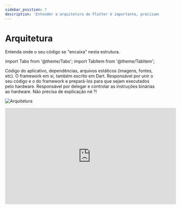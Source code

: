```yaml
---
sidebar_position: 7
description: 'Entender a arquitetura do Flutter é importante, precisamos entender toda a "anatomia" dos nossos aplicativos.'
---
```


# Arquitetura

Entenda onde o seu código se "encaixa" nesta estrutura.

import Tabs from '@theme/Tabs';
import TabItem from '@theme/TabItem';

<Tabs>
  <TabItem value="Seu código" label="Seu código" default>
Código do aplicativo, dependências, arquivos estáticos (imagens, fontes, etc).
  </TabItem>
  <TabItem value="flutter" label="Framework">
    O framework em si, também escrito em Dart.
  </TabItem>
  <TabItem value="embedder" label="Engine">
    Responsável por unir o seu código e o do framework e prepará-los para que sejam executados pelo hardware.
  </TabItem>
  <TabItem value="runners" label="Runners">
  Responsável por delegar e controlar as instruções binárias ao hardware.
  </TabItem>
  <TabItem value="hardware" label="Hardware">
  Não precisa de explicação né ?!
  </TabItem>
</Tabs>

![Arquitetura](/img/arquitetura.svg)

<div class="video-container">
<iframe width="560" height="315" src="https://www.youtube.com/embed/ZtrawVlMKmI" title="YouTube video player" frameborder="0" allow="accelerometer; autoplay; clipboard-write; encrypted-media; gyroscope; picture-in-picture" allowfullscreen></iframe>
</div>